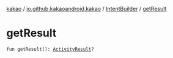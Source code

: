 [kakao](../../index.md) / [io.github.kakaoandroid.kakao](../index.md) / [IntentBuilder](index.md) / [getResult](./get-result.md)

# getResult

`fun getResult(): `[`ActivityResult`](https://developer.android.com/reference/android/app/Instrumentation/ActivityResult.html)`?`